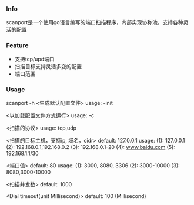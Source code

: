 ### Info
scanport是一个使用go语言编写的端口扫描程序，内部实现协称池，支持各种灵活的配置

### Feature
- 支持tcp/upd端口
- 扫描目标支持灵活多变的配置
- 端口范围

### Usage
scanport -h
<生成默认配置文件>
  usage: -init

<以加载配置文件方式运行>
  usage: -c

<扫描的协议>
  usage: tcp,udp

<扫描的目标主机，支持ip, 域名，cidr>
  default: 127.0.0.1
  usage:
  (1): 127.0.0.1
  (2): 192.168.0.1,192.168.0.2
  (3): 192.168.0.1-20
  (4): www.baidu.com
  (5): 192.168.1.1/30

<端口值>
  default: 80
  usage:
  (1): 3000, 8080, 3306
  (2): 3000-10000
  (3): 8080,3000-10000

<扫描并发数>
  default: 1000

<Dial timeout(unit Millisecond)>
  default: 100 (Millisecond)